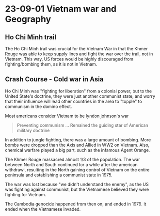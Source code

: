 23-09-01
Vietnam war and Geography
=====================================
Ho Chi Minh trail
------------------------------------

The Ho Chi Minh trail was crucial for the Vietnam War in that the Khmer Rouge was able to keep supply lines and fight the war over the trail, not in Vietnam. This way, US forces would be highly discouraged from fighting/bombing them, as it is not in Vietnam.

Crash Course - Cold war in Asia
------------------------

Ho Chi Minh was "fighting for liberation" from a colonial power, but to the United State's doctrine, they were just another communist state, and worry that their influence will lead other countries in the area to "topple" to communism in the domino effect.

Most americans consider Vietnam to be lyndon johnson's war

> Preventing communism ... Remained the guiding star of American military doctrine

In addition to jungle fighting, there was a large amount of bombing. More bombs were dropped than the Axis and Allied in WW2 on Vietnam. Also, chemical warfare played a big part, such as the infamous Agent Orange.

The Khmer Rouge massacred almost 1/3 of the population.
The war between North and South continued for a while after the american withdrawl, resulting in the North gaining control of Vietnam on the entire peninsula and establishing a communist state in 1975.

The war was lost because "we didn't understand the enemy", as the US was fighting against communist, but the Vietnamese believed they were fighting for Vietnam.

The Cambodia genocide happened from then on, and ended in 1979. It ended when the Vietnamese invaded.



